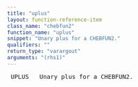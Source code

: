 ```yaml
---
title: "uplus"
layout: function-reference-item
class_name: "chebfun2"
function_name: "uplus"
snippet: "Unary plus for a CHEBFUN2."
qualifiers: ""
return_type: "varargout"
arguments: "(rhs1)"
---
```


<pre class="help-text"> UPLUS   Unary plus for a CHEBFUN2. 
</pre>